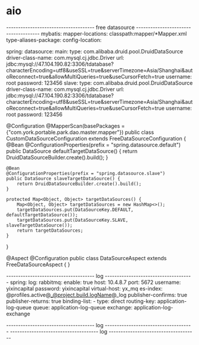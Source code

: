 # aio

------------------------------------- free datasource -------------------------------------
mybatis:
  mapper-locations: classpath:mapper/*Mapper.xml
  type-aliases-package: 
  config-location: 


spring:
  datasource:
    main:
      type: com.alibaba.druid.pool.DruidDataSource
      driver-class-name: com.mysql.cj.jdbc.Driver
      url: jdbc:mysql://47.104.190.82:3306/tdatabase?characterEncoding=utf8&useSSL=true&serverTimezone=Asia/Shanghai&autoReconnect=true&allowMultiQueries=true&useCursorFetch=true
      username: root
      password: 123456
    slave:
      type: com.alibaba.druid.pool.DruidDataSource
      driver-class-name: com.mysql.cj.jdbc.Driver
      url: jdbc:mysql://47.104.190.82:3306/tdatabase?characterEncoding=utf8&useSSL=true&serverTimezone=Asia/Shanghai&autoReconnect=true&allowMultiQueries=true&useCursorFetch=true
      username: root
      password: 123456

@Configuration
@MapperScan(basePackages = {"com.york.portable.park.dao.master.mapper"})
public class CustomDataSourceConfiguration extends FreeDataSourceConfiguration {
    @Bean
    @ConfigurationProperties(prefix = "spring.datasource.default")
    public DataSource defaultTargetDataSource() {
        return DruidDataSourceBuilder.create().build();
    }

    @Bean
    @ConfigurationProperties(prefix = "spring.datasource.slave")
    public DataSource slaveTargetDataSource() {
        return DruidDataSourceBuilder.create().build();
    }

    protected Map<Object, Object> targetDataSources() {
        Map<Object, Object> targetDataSources = new HashMap<>();
        targetDataSources.put(DataSourceKey.DEFAULT, defaultTargetDataSource());
        targetDataSources.put(DataSourceKey.SLAVE, slaveTargetDataSource());
        return targetDataSources;
    }
}

@Aspect
@Configuration
public class DataSourceAspect extends FreeDataSourceAspect {
}


------------------------------------- log -------------------------------------
spring:
  log:
    rabbitmq:
      enable: true
      host: 10.4.8.7
      port: 5672
      username: yixincapital
      password: yixincapital
      virtual-host: yx_mq
      es-index: @profiles.active@_@project.build.logName@_log
      publisher-confirms: true
      publisher-returns: true
      binding-list:
      - type: direct
        routing-key: application-log-queue
        queue: application-log-queue
        exchange: application-log-exchange

------------------------------------- log -------------------------------------
------------------------------------- log -------------------------------------